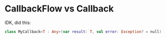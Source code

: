 # CallbackFlow vs Callback

IDK, did this:

```kotlin
class MyCallback<T : Any>(var result: T, val error: Exception? = null)
```
